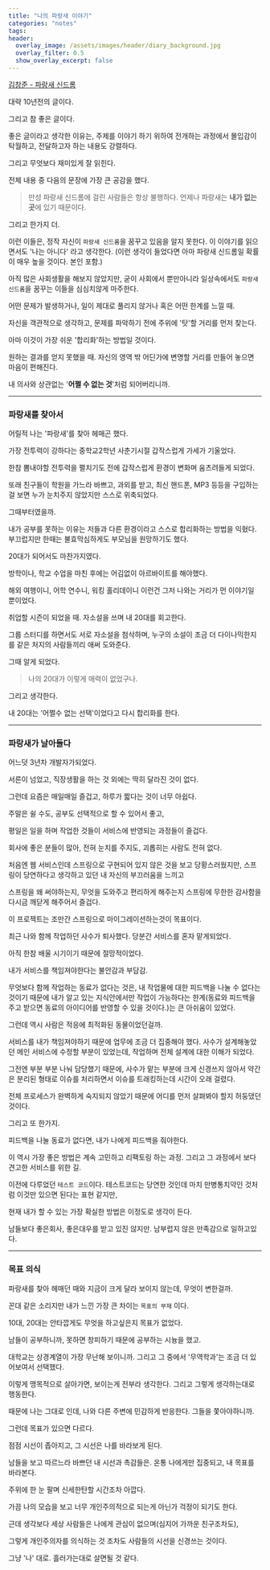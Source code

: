 ```yaml
---
title: "나의 파랑새 이야기"
categories: "notes"
tags:
header:
  overlay_image: /assets/images/header/diary_background.jpg
  overlay_filter: 0.5
  show_overlay_excerpt: false
---
```


[김창준 - 파랑새 신드롬](https://www.ibm.com/developerworks/mydeveloperworks/blogs/9e635b49-09e9-4c23-8999-a4d461aeace2/entry/147?lang=en)

대략 10년전의 글이다.

그리고 참 좋은 글이다.

좋은 글이라고 생각한 이유는, 주제를 이야기 하기 위하여 전개하는 과정에서 몰입감이 탁월하고, 전달하고자 하는 내용도 강렬하다.

그리고 무엇보다 재미있게 잘 읽힌다.

전체 내용 중 다음의 문장에 가장 큰 공감을 했다.

> 만성 파랑새 신드롬에 걸린 사람들은 항상 불행하다. 언제나 파랑새는 **내가 없는 곳**에 있기 때문이다.

그리고 한가지 더.

이런 이들은, 정작 자신이 `파랑새 신드롬`을 꿈꾸고 있음을 알지 못한다. 이 이야기를 읽으면서도 '나는 아니다' 라고 생각한다. (이런 생각이 들었다면 아마 파랑새 신드롬일 확률이 매우 높을 것이다. 본인 포함.)

아직 많은 사회생활을 해보지 않았지만, 굳이 사회에서 뿐만아니라 일상속에서도 `파랑새 신드롬`을 꿈꾸는 이들을 심심치않게 마주한다.

어떤 문제가 발생하거나, 일이 제대로 풀리지 않거나 혹은 어떤 한계를 느낄 때.

자신을 객관적으로 생각하고, 문제를 파악하기 전에 주위에 '탓'할 거리를 먼저 찾는다.

아마 이것이 가장 쉬운 '합리화'하는 방법일 것이다.

원하는 결과를 얻지 못했을 때. 자신의 영역 밖 어딘가에 변명할 거리를 만들어 놓으면 마음이 편해진다.

내 의사와 상관없는 '**어쩔 수 없는 것**'처럼 되어버리니까.

---

### 파랑새를 찾아서

어릴적 나는 '파랑새'를 찾아 헤매곤 했다.

가장 전투력이 강하다는 중학교2학년 사춘기시절 갑작스럽게 가세가 기울었다.

한참 뽐내야할 전투력을 펼치기도 전에 갑작스럽게 환경이 변화며 움츠려들게 되었다.

또래 친구들이 학원을 가느라 바쁘고, 과외를 받고, 최신 핸드폰, MP3 등등을 구입하는걸 보면 누가 눈치주지 않았지만 스스로 위축되었다.

그때부터였을까.

내가 공부를 못하는 이유는 저들과 다른 환경이라고 스스로 합리화하는 방법을 익혔다. 부끄럽지만 한때는 불효막심하게도 부모님을 원망하기도 했다.

20대가 되어서도 마찬가지였다.

방학이나, 학교 수업을 마친 후에는 어김없이 아르바이트를 해야했다.

해외 여행이니, 어학 연수니, 워킹 홀리데이니 이런건 그저 나와는 거리가 먼 이야기일 뿐이었다.

취업할 시즌이 되었을 때. 자소설을 쓰며 내 20대를 회고한다.

그룹 스터디를 하면서도 서로 자소설을 첨삭하며, 누구의 소설이 조금 더 다이나믹한지를 같은 처지의 사람들끼리 애써 도와준다.

그때 알게 되었다.

>나의 20대가 이렇게 매력이 없었구나.

그리고 생각한다.

내 20대는 '어쩔수 없는 선택'이었다고 다시 합리화를 한다.

---

### 파랑새가 날아들다

어느덧 3년차 개발자가되었다.

서른이 넘었고, 직장생활을 하는 것 외에는 딱히 달라진 것이 없다.

그런데 요즘은 매일매일 즐겁고, 하루가 짧다는 것이 너무 아쉽다.

주말은 쉴 수도, 공부도 선택적으로 할 수 있어서 좋고,

평일은 일을 하며 작업한 것들이 서비스에 반영되는 과정들이 즐겁다.

회사에 좋은 분들이 많아, 전혀 눈치를 주지도, 괴롭히는 사람도 전혀 없다.

처음엔 웹 서비스인데 스프링으로 구현되어 있지 않은 것을 보고 당황스러웠지만, 스프링이 당연하다고 생각하고 있던 내 자신의 부끄러움을 느끼고

스프링을 왜 써야하는지, 무엇을 도와주고 편리하게 해주는지 스프링에 무한한 감사함을 다시금 깨닫게 해주어서 즐겁다.

이 프로젝트는 조만간 스프링으로 마이그레이션하는것이 목표이다.

최근 나와 함께 작업하던 사수가 퇴사했다. 당분간 서비스를 혼자 맡게되었다.

아직 한참 배울 시기이기 때문에 절망적이었다.

내가 서비스를 책임져야한다는 불안감과 부담감.

무엇보다 함께 작업하는 동료가 없다는 것은, 내 작업물에 대한 피드백을 나눌 수 없다는 것이기 때문에 내가 알고 있는 지식안에서만 작업이 가능하다는 한계(동료와 피드백을 주고 받으면 동료의 아이디어를 반영할 수 있을 것이다.)는 큰 아쉬움이 있었다.

그런데 역시 사람은 적응에 최적화된 동물이었던걸까.

서비스를 내가 책임져야하기 때문에 업무에 조금 더 집중해야 했다. 사수가 설계해놓았던 메인 서비스에 수정할 부분이 있었는데, 작업하며 전체 설계에 대한 이해가 되었다.

그전엔 부분 부분 나눠 담당했기 때문에, 사수가 맡는 부분에 크게 신경쓰지 않아서 약간은 분리된 형태로 이슈를 처리하면서 이슈를 트래킹하는데 시간이 오래 걸렸다.

전체 프로세스가 완벽하게 숙지되지 않았기 때문에 어디를 먼저 살펴봐야 할지 허둥댔던 것이다.

그리고 또 한가지.

피드백을 나눌 동료가 없다면, 내가 나에게 피드백을 줘야한다.

이 역시 가장 좋은 방법은 계속 고민하고 리팩토링 하는 과정. 그리고 그 과정에서 보다 견고한 서비스를 위한 길.

이전에 다루었던 `테스트 코드`이다. 테스트코드는 당연한 것인데 마치 만병통치약인 것처럼 이것만 있으면 된다는 표현 같지만,

현재 내가 할 수 있는 가장 확실한 방법은 이정도로 생각이 든다.

남들보다 좋은회사, 좋은대우를 받고 있진 않지만. 남부럽지 않은 만족감으로 일하고있다.

---

### 목표 의식

파랑새를 찾아 헤매던 때와 지금이 크게 달라 보이지 않는데, 무엇이 변한걸까.

꼰대 같은 소리지만 내가 느낀 가장 큰 차이는 `목표의 부재` 이다.

10대, 20대는 안타깝게도 무엇을 하고싶은지 목표가 없었다.

남들이 공부하니까, 못하면 창피하기 때문에 공부하는 시늉을 했고.

대학교는 상경계열이 가장 무난해 보이니까. 그리고 그 중에서 '무역학과'는 조금 더 있어보여서 선택했다.

이렇게 맹목적으로 살아가면, 보이는게 전부라 생각한다. 그리고 그렇게 생각하는대로 행동한다.

때문에 나는 그대로 인데, 나와 다른 주변에 민감하게 반응한다. 그들을 쫓아야하니까.

그런데 목표가 있으면 다르다.

점점 시선이 좁아지고, 그 시선은 나를 바라보게 된다.

남들을 보고 따르느라 바쁘던 내 시선과 촉감들은. 온통 나에게만 집중되고, 내 목표를 바라본다.

주위에 한 눈 팔며 신세한탄할 시간조차 아깝다.

가끔 나의 모습을 보고 너무 개인주의적으로 되는게 아닌가 걱정이 되기도 한다.

근데 생각보다 세상 사람들은 나에게 관심이 없으며(심지어 가까운 친구조차도),

그렇게 개인주의자를 의식하는 것 조차도 사람들의 시선을 신경쓰는 것이다.

그냥 '나' 대로. 흘러가는대로 살면될 것 같다.